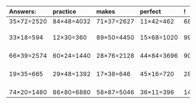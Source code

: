 | Answers: | practice | makes | perfect | ! |
| :--- | :--- | :--- | :--- | :--- |
| 35×72=2520 | 84×48=4032 | 71×37=2627 | 11×42=462 | 68×50=3400 | 
|   |   |   |   |   | 
|   |   |   |   |   | 
|   |   |   |   |   | 
| 33×18=594 | 12×30=360 | 89×50=4450 | 15×68=1020 | 99×62=6138 | 
|   |   |   |   |   | 
|   |   |   |   |   | 
|   |   |   |   |   | 
|   |   |   |   |   | 
| 66×39=2574 | 60×24=1440 | 28×76=2128 | 44×84=3696 | 90×23=2070 | 
|   |   |   |   |   | 
|   |   |   |   |   | 
|   |   |   |   |   | 
|   |   |   |   |   | 
| 19×35=665 | 29×48=1392 | 17×38=646 | 45×16=720 | 28×26=728 | 
|   |   |   |   |   | 
|   |   |   |   |   | 
|   |   |   |   |   | 
|   |   |   |   |   | 
| 74×20=1480 | 86×80=6880 | 58×87=5046 | 36×11=396 | 14×48=672 | 
